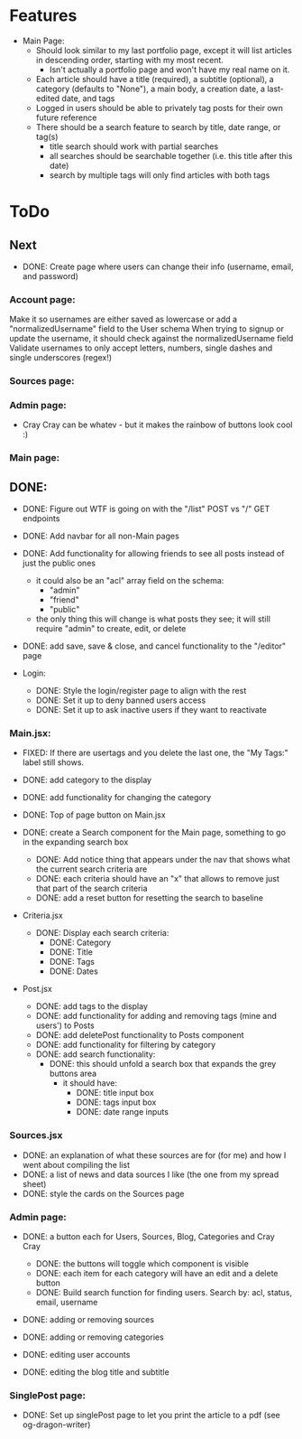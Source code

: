 
# Features

- Main Page:
  - Should look similar to my last portfolio page, except it will list articles in descending order, starting with my most recent.
    - Isn't actually a portfolio page and won't have my real name on it.
  - Each article should have a title (required), a subtitle (optional), a category (defaults to "None"), a main body, a creation date, a last-edited date, and tags
  - Logged in users should be able to privately tag posts for their own future reference
  - There should be a search feature to search by title, date range, or tag(s)
    - title search should work with partial searches
    - all searches should be searchable together (i.e. this title after this date)
    - search by multiple tags will only find articles with both tags

# ToDo

## Next
- DONE: Create page where users can change their info (username, email, and password)

### Account page:
Make it so  usernames are either saved as lowercase or add a "normalizedUsername" field to the User schema
When trying to signup or update the username, it should check against the normalizedUsername field
Validate usernames to only accept letters, numbers, single dashes and single underscores (regex!)

### Sources page:

### Admin page:
- Cray Cray can be whatev - but it makes the rainbow of buttons look cool :)


### Main page:



## DONE:
- DONE: Figure out WTF is going on with the "/list" POST vs "/" GET endpoints
- DONE: Add navbar for all non-Main pages
- DONE: Add functionality for allowing friends to see all posts instead of just the public ones
  - it could also be an "acl" array field on the schema:
    - "admin"
    - "friend"
    - "public"
  - the only thing this will change is what posts they see; it will still require "admin" to create, edit, or delete
- DONE: add save, save & close, and cancel functionality to the "/editor" page


- Login:
  - DONE: Style the login/register page to align with the rest
  - DONE: Set it up to deny banned users access
  - DONE: Set it up to ask inactive users if they want to reactivate

### Main.jsx:
- FIXED: If there are usertags and you delete the last one, the "My Tags:" label still shows.
- DONE: add category to the display
- DONE: add functionality for changing the category
- DONE: Top of page button on Main.jsx
- DONE: create a Search component for the Main page, something to go in the expanding search box
  - DONE: Add notice thing that appears under the nav that shows what the current search criteria are
  - DONE: each criteria should have an "x" that allows to remove just that part of the search criteria
  - DONE: add a reset button for resetting the search to baseline
  
- Criteria.jsx
  - DONE: Display each search criteria:
    - DONE: Category
    - DONE: Title
    - DONE: Tags
    - DONE: Dates

- Post.jsx
  - DONE: add tags to the display
  - DONE: add functionality for adding and removing tags (mine and users') to Posts
  - DONE: add deletePost functionality to Posts component
  - DONE: add functionality for filtering by category
  - DONE: add search functionality:
    - DONE: this should unfold a search box that expands the grey buttons area
        - it should have:
          - DONE: title input box
          - DONE: tags input box
          - DONE: date range inputs

### Sources.jsx
- DONE: an explanation of what these sources are for (for me) and how I went about compiling the list
- DONE: a list of news and data sources I like (the one from my spread sheet)
- DONE: style the cards on the Sources page

### Admin page:
- DONE: a button each for Users, Sources, Blog, Categories and Cray Cray
  - DONE: the buttons will toggle which component is visible
  - DONE: each item for each category will have an edit and a delete button
  - DONE: Build search function for finding users. Search by: acl, status, email, username

- DONE: adding or removing sources
- DONE: adding or removing categories
- DONE: editing user accounts
- DONE: editing the blog title and subtitle

### SinglePost page:
- DONE: Set up singlePost page to let you print the article to a pdf (see og-dragon-writer)
